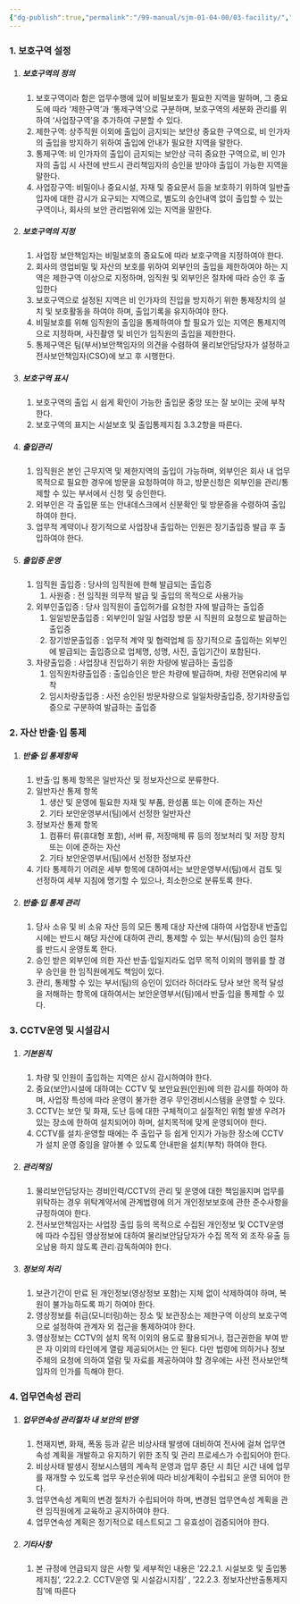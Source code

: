 ```yaml
---
{"dg-publish":true,"permalink":"/99-manual/sjm-01-04-00/03-facility/","title":"제 3 장 물리적 보안","tags":["정보보안관리규정","보안","물리적보안"],"noteIcon":"","created":"","updated":""}
---
```


### 1. 보호구역 설정
1. ##### 보호구역의 정의 
	1. 보호구역이라 함은 업무수행에 있어 비밀보호가 필요한 지역을 말하며, 그 중요도에 따라 ‘제한구역’과 ‘통제구역’으로 구분하며, 보호구역의 세분화 관리를 위하여 ‘사업장구역’을 추가하여 구분할 수 있다.
	2. 제한구역: 상주직원 이외에 출입이 금지되는 보안상 중요한 구역으로, 비 인가자의 출입을 방지하기 위하여 출입에 안내가 필요한 지역을 말한다. 
	3. 통제구역: 비 인가자의 출입이 금지되는 보안상 극히 중요한 구역으로, 비 인가자의 출입 시 사전에 반드시 관리책임자의 승인을 받아야 출입이 가능한 지역을 말한다.
	4. 사업장구역: 비밀이나 중요시설, 자재 및 중요문서 등을 보호하기 위하여 일반출입자에 대한 감시가 요구되는 지역으로, 별도의 승인내역 없이 출입할 수 있는 구역이나, 회사의 보안 관리범위에 있는 지역을 말한다.
2. ##### 보호구역의 지정	
	1. 사업장 보안책임자는 비밀보호의 중요도에 따라 보호구역을 지정하여야 한다.
	2. 회사의 영업비밀 및 자산의 보호를 위하여 외부인의 출입을 제한하여야 하는 지역은 제한구역 이상으로 지정하며, 임직원 및 외부인은 절차에 따라 승인 후 출입한다
	3. 보호구역으로 설정된 지역은 비 인가자의 진입을 방지하기 위한 통제장치의 설치 및 보호활동을 하여야 하며, 출입기록을 유지하여야 한다.
	4. 비밀보호를 위해 임직원의 출입을 통제하여야 할 필요가 있는 지역은 통제지역으로 지정하며, 사진촬영 및 비인가 임직원의 출입을 제한한다.
	5. 통제구역은 팀(부서)보안책임자의 의견을 수렴하여 물리보안담당자가 설정하고  전사보안책임자(CSO)에 보고 후 시행한다.
3. ##### 보호구역 표시
	1. 보호구역의 출입 시 쉽게 확인이 가능한 출입문 중앙 또는 잘 보이는 곳에 부착한다.
	2. 보호구역의 표지는 시설보호 및 출입통제지침 3.3.2항을 따른다. 
4. ##### 출입관리
	1. 임직원은 본인 근무지역 및 제한지역의 출입이 가능하며, 외부인은 회사 내 업무목적으로 필요한 경우에 방문을 요청하여야 하고, 방문신청은 외부인을 관리/통제할 수 있는 부서에서 신청 및 승인한다. 
	2. 외부인은 각 출입문 또는 안내데스크에서 신분확인 및 방문증을 수령하여 출입하여야 한다.
	3. 업무적 계약이나 장기적으로 사업장내 출입하는 인원은 장기출입증 발급 후 출입하여야 한다.
5. ##### 출입증 운영
	1. 임직원 출입증 : 당사의 임직원에 한해 발급되는 출입증
		1. 사원증 : 전 임직원 의무적 발급 및 출입의 목적으로 사용가능
	2. 외부인출입증 : 당사 임직원이 출입허가를 요청한 자에 발급하는 출입증
		1. 일일방문출입증 : 외부인이 일일 사업장 방문 시 직원의 요청으로 발급하는 출입증
		2. 장기방문출입증 : 업무적 계약 및 협력업체 등 장기적으로 출입하는 외부인에 발급되는 출입증으로 업체명, 성명, 사진, 출입기간이 포함된다.
	3. 차량출입증 : 사업장내 진입하기 위한 차량에 발급하는 출입증
		1. 임직원차량출입증 : 출입승인은 받은 차량에 발급하며, 차량 전면유리에 부착
		2. 임시차량출입증 : 사전 승인된 방문차량으로 일일차량출입증, 장기차량출입증으로 구분하여 발급하는 출입증

### 2. 자산 반출·입 통제
1. ##### 반출·입 통제항목
	1. 반출·입 통제 항목은 일반자산 및 정보자산으로 분류한다.
	2. 일반자산 통제 항목
		1. 생산 및 운영에 필요한 자재 및 부품, 완성품 또는 이에 준하는 자산
		2. 기타 보안운영부서(팀)에서 선정한 일반자산
	3. 정보자산 통제 항목
		1. 컴퓨터 류(휴대형 포함), 서버 류, 저장매체 류 등의 정보처리 및 저장 장치 또는 이에 준하는 자산
		2. 기타 보안운영부서(팀)에서 선정한 정보자산
	4. 기타 통제하기 어려운 세부 항목에 대하여서는 보안운영부서(팀)에서 검토 및 선정하여 세부 지침에 명기할 수 있으나, 최소한으로 분류토록 한다.
2. ##### 반출·입 통제 관리
	1. 당사 소유 및 비 소유 자산 등의 모든 통제 대상 자산에 대하여 사업장내 반출입시에는 반드시 해당 자산에 대하여 관리, 통제할 수 있는 부서(팀)의 승인 절차를 반드시 운영토록 한다.
	2. 승인 받은 외부인에 의한 자산 반출·입일지라도 업무 목적 이외의 행위를 할 경우 승인을 한 임직원에게도 책임이 있다.
	3. 관리, 통제할 수 있는 부서(팀)의 승인이 있더라 하더라도 당사 보안 목적 달성을 저해하는 항목에 대하여서는 보안운영부서(팀)에서 반출·입을 통제할 수 있다.

### 3. CCTV운영 및 시설감시
1. ##### 기본원칙
	1. 차량 및 인원이 출입하는 지역은 상시 감시하여야 한다.
	2. 중요(보안)시설에 대하여는 CCTV 및 보안요원(인원)에 의한 감시를 하여야 하며, 사업장 특성에 따라 운영이 불가한 경우 무인경비시스템을 운영할 수 있다.
	3. CCTV는 보안 및 화재, 도난 등에 대한 구체적이고 실질적인 위험 발생 우려가 있는 장소에 한하여 설치되어야 하며, 설치목적에 맞게 운영되어야 한다.
	4. CCTV를 설치∙운영할 때에는 주 출입구 등 쉽게 인지가 가능한 장소에 CCTV가 설치 운영 중임을 알아볼 수 있도록 안내판을 설치(부착) 하여야 한다.
2. ##### 관리책임 
	1. 물리보안담당자는 경비인력/CCTV의 관리 및 운영에 대한 책임을지며 업무를 위탁하는 경우 위탁계약서에 관계법령에 의거 개인정보보호에 관한 준수사항을 규정하여야 한다.
	2. 전사보안책임자는 사업장 출입 등의 목적으로 수집된 개인정보 및 CCTV운영에 따라 수집된 영상정보에 대하여 물리보안담당자가 수집 목적 외 조작∙유출 등 오남용 하지 않도록 관리∙감독하여야 한다.
3.  ##### 정보의 처리 
	1. 보관기간이 만료 된 개인정보(영상정보 포함)는 지체 없이 삭제하여야 하며, 복원이 불가능하도록 파기 하여야 한다.
	2. 영상정보를 취급(모니터링)하는 장소 및 보관장소는 제한구역 이상의 보호구역으로 설정하여 관계자 외 접근을 통제하여야 한다.
	3. 영상정보는 CCTV의 설치 목적 이외의 용도로 활용되거나, 접근권한을 부여 받은 자 이외의 타인에게 열람 제공되어서는 안 된다. 다만 법령에 의하거나 정보주체의 요청에 의하여 열람 및 자료를 제공하여야 할 경우에는 사전 전사보안책임자의 인가를 득해야 한다.

### 4. 업무연속성 관리
1. ##### 업무연속성 관리절차 내 보안의 반영
	1. 천재지변, 화재, 폭동 등과 같은 비상사태 발생에 대비하여 전사에 걸쳐 업무연속성 계획을 개발하고 유지하기 위한 조직 및 관리 프로세스가 수립되어야 한다.
	2. 비상사태 발생시 정보시스템의 계속적 운영과 업무 중단 시 최단 시간 내에 업무를 재개할 수 있도록 업무 우선순위에 따라 비상계획이 수립되고 운영 되어야 한다.
	3. 업무연속성 계획의 변경 절차가 수립되어야 하며, 변경된 업무연속성 계획을 관련 임직원에게 교육하고 공지하여야 한다. 
	4. 업무연속성 계획은 정기적으로 테스트되고 그 유효성이 검증되어야 한다.
2. ##### 기타사항
	1. 본 규정에 언급되지 않은 사항 및 세부적인 내용은 ’22.2.1. 시설보호 및 출입통제지침’, ‘22.2.2. CCTV운영 및 시설감시지침’ , ’22.2.3. 정보자산반출통제지침’에 따른다